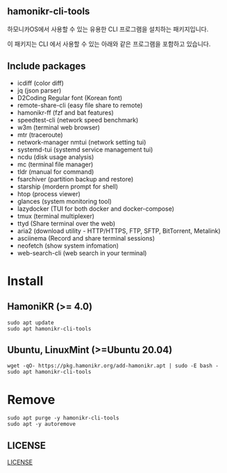 ## hamonikr-cli-tools

하모니카OS에서 사용할 수 있는 유용한 CLI 프로그램을 설치하는 패키지입니다.

이 패키지는 CLI 에서 사용할 수 있는 아래와 같은 프로그램을 포함하고 있습니다.

Include packages
----------------
- icdiff (color diff)
- jq (json parser)
- D2Coding Regular font (Korean font)
- remote-share-cli (easy file share to remote)
- hamonikr-ff (fzf and bat features)
- speedtest-cli (network speed benchmark)
- w3m (terminal web browser)
- mtr (traceroute)
- network-manager nmtui (network setting tui)
- systemd-tui (systemd service management tui)
- ncdu (disk usage analysis)
- mc (terminal file manager)
- tldr (manual for command)
- fsarchiver (partition backup and restore)
- starship (mordern prompt for shell)
- htop (process viewer)
- glances (system monitoring tool)
- lazydocker (TUI for both docker and docker-compose)
- tmux (terminal multiplexer)
- ttyd (Share terminal over the web)
- aria2 (download utility - HTTP/HTTPS, FTP, SFTP, BitTorrent, Metalink)
- asciinema (Record and share terminal sessions)
- neofetch (show system infomation)
- web-search-cli (web search in your terminal)


# Install

## HamoniKR (>= 4.0)
```
sudo apt update
sudo apt hamonikr-cli-tools
```

## Ubuntu, LinuxMint (>=Ubuntu 20.04)

```
wget -qO- https://pkg.hamonikr.org/add-hamonikr.apt | sudo -E bash -
sudo apt hamonikr-cli-tools
```

# Remove
```
sudo apt purge -y hamonikr-cli-tools
sudo apt -y autoremove
``` 

## LICENSE
[LICENSE](./LICENSE)


